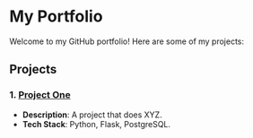 # My Portfolio

Welcome to my GitHub portfolio! Here are some of my projects:

## Projects

### 1. [Project One](https://github.com/shiro6632/gitWebTest)
   - **Description**: A project that does XYZ.
   - **Tech Stack**: Python, Flask, PostgreSQL.
